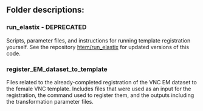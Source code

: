 ## Folder descriptions:

### run_elastix - DEPRECATED
Scripts, parameter files, and instructions for running template registration yourself.
See the repository [htem/run_elastix](https://github.com/htem/run_elastix) for updated versions of this code.


### register_EM_dataset_to_template
Files related to the already-completed registration of the VNC EM dataset to the female VNC template. Includes files that were used as an input for the registration, the command used to register them, and the outputs including the transformation parameter files.
